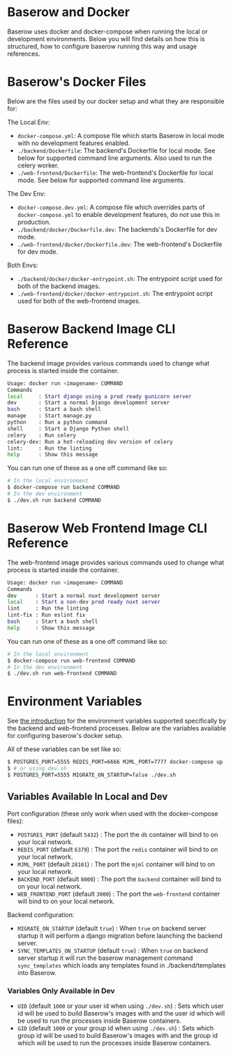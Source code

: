 # Baserow and Docker

Baserow uses docker and docker-compose when running the local or development
environments. Below you will find details on how this is structured, how to configure
baserow running this way and usage references.

# Baserow's Docker Files

Below are the files used by our docker setup and what they are responsible for:

The Local Env:
- `docker-compose.yml`: A compose file which starts Baserow in local mode with no
  development features enabled.
- `./backend/Dockerfile`: The backend's Dockerfile for local mode. See below for
  supported command line arguments. Also used to run the celery worker.
- `./web-frontend/Dockerfile`: The web-frontend's Dockerfile for local mode. See below
  for supported command line arguments.

The Dev Env:
- `docker-compose.dev.yml`: A compose file which overrides parts of `docker-compose.yml`
  to enable development features, do not use this in production.
- `./backend/docker/Dockerfile.dev`: The backends's Dockerfile for dev mode.
- `./web-frontend/docker/Dockerfile.dev`: The web-frontend's Dockerfile for dev mode.

Both Envs:
- `./backend/docker/docker-entrypoint.sh`: The entrypoint script used for both of the
  backend images.
- `./web-frontend/docker/docker-entrypoint.sh`: The entrypoint script used for both of
  the web-frontend images.

# Baserow Backend Image CLI Reference

The backend image provides various commands used to change what process is started
inside the container.

```bash
Usage: docker run <imagename> COMMAND
Commands
local     : Start django using a prod ready gunicorn server
dev       : Start a normal Django development server
bash      : Start a bash shell
manage    : Start manage.py
python    : Run a python command
shell     : Start a Django Python shell
celery    : Run celery
celery-dev: Run a hot-reloading dev version of celery
lint:     : Run the linting
help      : Show this message
```

You can run one of these as a one off command like so:

```bash
# In the local environment
$ docker-compose run backend COMMAND
# In the dev environment
$ ./dev.sh run backend COMMAND
```

# Baserow Web Frontend Image CLI Reference

The web-frontend image provides various commands used to change what process is started
inside the container.

```bash
Usage: docker run <imagename> COMMAND
Commands
dev      : Start a normal nuxt development server
local    : Start a non-dev prod ready nuxt server
lint     : Run the linting
lint-fix : Run eslint fix
bash     : Start a bash shell
help     : Show this message
```

You can run one of these as a one off command like so:

```bash
# In the local environment
$ docker-compose run web-frontend COMMAND
# In the dev environment
$ ./dev.sh run web-frontend COMMAND
```

# Environment Variables

See [the introduction](../getting-started/introduction.md) for the environment variables
supported specifically by the backend and web-frontend processes. Below are the
variables available for configuring baserow's docker setup.

All of these variables can be set like so:

```bash
$ POSTGRES_PORT=5555 REDIS_PORT=6666 MJML_PORT=7777 docker-compose up 
$ # or using dev.sh
$ POSTGRES_PORT=5555 MIGRATE_ON_STARTUP=false ./dev.sh
```

## Variables Available In Local and Dev

Port configuration (these only work when used with the docker-compose files):

- `POSTGRES_PORT` (default `5432`) : The port the `db` container will bind to on your
  local network.
- `REDIS_PORT` (default `6379`) : The port the `redis` container will bind to on your
  local network.
- `MJML_PORT` (default `28101`) : The port the `mjml` container will bind to on your
  local network.
- `BACKEND_PORT` (default `8000`) : The port the `backend` container will bind to on
  your local network.
- `WEB_FRONTEND_PORT` (default `3000`) : The port the `web-frontend` container will bind
  to on your local network.

Backend configuration:

- `MIGRATE_ON_STARTUP` (default `true`) : When `true` on backend server startup it will
  perform a django migration before launching the backend server.
- `SYNC_TEMPLATES_ON_STARTUP` (default `true`) : When `true` on backend server startup
  it will run the baserow management command `sync_templates` which loads any templates
  found in ./backend/templates into Baserow.

### Variables Only Available in Dev

- `UID` (default `1000` or your user id when using `./dev.sh`) : Sets which user id will
  be used to build Baserow's images with and the user id which will be used to run the
  processes inside Baserow containers.
- `GID` (default `1000` or your group id when using `./dev.sh`) : Sets which group id
  will be used to build Baserow's images with and the group id which will be used to run
  the processes inside Baserow containers.
